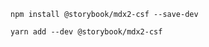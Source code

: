 ```shell renderer="common" language="js" packageManager="npm"
npm install @storybook/mdx2-csf --save-dev
```

```shell renderer="common" language="js" packageManager="yarn"
yarn add --dev @storybook/mdx2-csf
```
